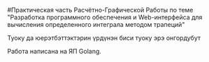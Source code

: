 #Практическая часть Расчётно-Графической Работы по теме "Разработка программного обеспечения и Web-интерфейса для вычисления определенного интеграла методом трапеций"

Туоку да юерэтбэттэктэрин үрдүнэн биси туоку эрэ онгордубут

Работа написана на ЯП Golang.